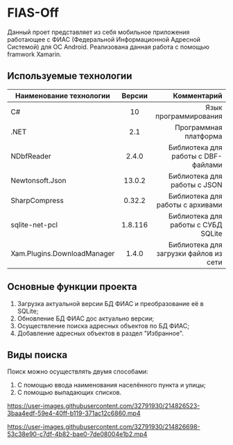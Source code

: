 # FIAS-Off
Данный проет представляет из себя мобильное приложения работающее с ФИАС (Федеральной Информационной Адресной Системой) для ОС Android.
Реализована данная работа с помощью framwork Xamarin.

## Используемые технологии
| Наименование технологии | Версии | Комментарий |
| ------------- |:------------------:| -----:|
| C#    | 10 | Язык программирования |
| .NET  | 2.1 | Программная платформа |
| NDbfReader  | 2.4.0 | Библиотека для работы с DBF-файлами |
| Newtonsoft.Json  | 13.0.2 | Библиотека для работы с JSON |
| SharpCompress  | 0.32.2 | Библиотека для работы с архивами |
| sqlite-net-pcl  | 1.8.116 | Библиотека для работы с СУБД SQLite |
| Xam.Plugins.DownloadManager  | 1.4.0 | Библиотека для загрузки файлов из сети |

## Основные функции проекта
1. Загрузка актуальной версии БД ФИАС и преобразование её в SQLite;
2. Обновление БД ФИАС дос актуально версии;
3. Осуществление поиска адресных объектов по БД ФИАС;
4. Добавление адресных объектов в раздел "Избранное".

## Виды поиска
Поиск можно осуществлять двумя способами:
1. С помощью ввода наименования населённого пункта и улицы;
2. С помощью выпадающих списков.

https://user-images.githubusercontent.com/32791930/214826523-3baa4edf-59e4-40ff-b119-371ac12c6860.mp4

https://user-images.githubusercontent.com/32791930/214826698-53c38e90-c7df-4b82-bae0-7de08004e1b2.mp4







